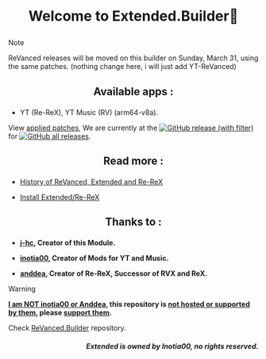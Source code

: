 # <p align="center"> Welcome to Extended.Builder🔧
> [!NOTE]
> ReVanced releases will be moved on this builder on Sunday, March 31, using the same patches.
> (nothing change here, i will just add YT-ReVanced)
## <p align="center"> Available apps :
- YT (Re-ReX), YT Music (RV) (arm64-v8a).
  
View [applied patches](https://github.com/kevinr99089/Extended.Builder/blob/main/config.toml), We are currently at the [![GitHub release (with filter)](https://img.shields.io/github/v/release/kevinr99089/Extended.Builder?labelColor=black&color=blue)](https://gitHub.com/kevinr99089/Extended.Builder/releases/latest) for [![GitHub all releases](https://img.shields.io/github/downloads/kevinr99089/Extended.Builder/total?labelColor=black&color=blue)](https://gitHub.com/kevinr99089/Extended.Builder/releases/latest).

## <p align="center"> Read more :
- [History of ReVanced, Extended and Re-ReX](https://github.com/kevinr99089/Extended.Builder/blob/main/extended.md)

- [Install Extended/Re-ReX](https://github.com/kevinr99089/Extended.Builder/blob/main/install.md)

## <p align="center"> Thanks to :
- **[j-hc](https://github.com/j-hc), Creator of this Module.**

- **[inotia00](https://github.com/inotia00), Creator of Mods for YT and Music.**

- **[anddea](https://github.com/anddea), Creator of Re-ReX, Successor of RVX and ReX.**

> [!WARNING]
> **[I am NOT inotia00 or Anddea](https://github.com/j-hc/revanced-magisk-module/blob/main/README.md#%EF%B8%8F-do-not-download-modules-from-3rd-party-sources-like-random-websites-you-found-on-google-there-are-many-that-uses-my-modules-and-impersonates-revanced), this repository is [not hosted or supported by them](https://github.com/kevinr99089/Extended.Builder/blob/main/extended.md#-warning-), please [support them](https://github.com/Kevinr99089/Extended.Builder#-thanks-to-).**

Check [ReVanced.Builder](https://github.com/kevinr99089/ReVanced.Builder/releases) repository.

##### <p align="right"> **Extended is owned by Inotia00, no rights reserved.**

